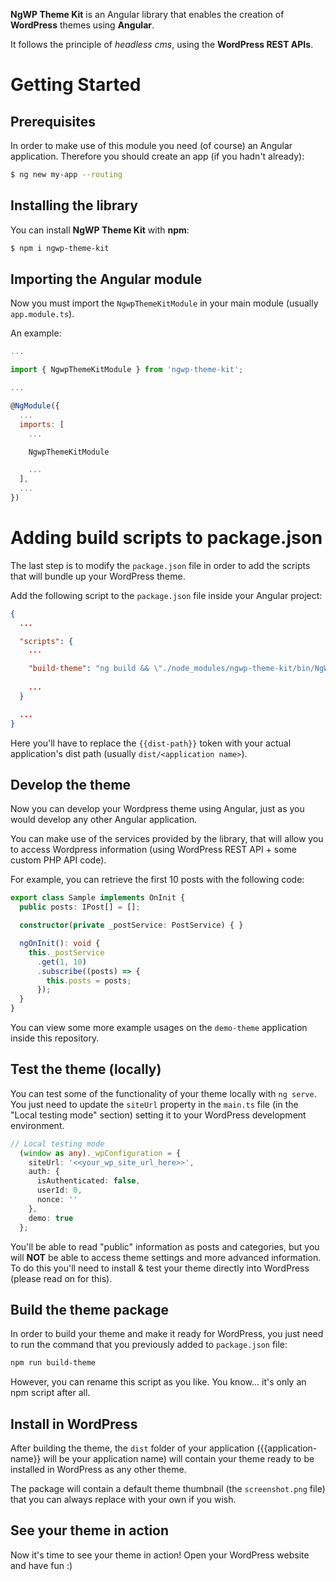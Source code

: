 **NgWP Theme Kit** is an Angular library that enables the creation of **WordPress** themes using **Angular**.

It follows the principle of _headless cms_, using the **WordPress REST APIs**.

# Getting Started

## Prerequisites
In order to make use of this module you need (of course) an Angular application.
Therefore you should create an app (if you hadn't already):

```bash
$ ng new my-app --routing
```

## Installing the library
You can install **NgWP Theme Kit** with **npm**:

```bash
$ npm i ngwp-theme-kit
```

## Importing the Angular module
Now you must import the ```NgwpThemeKitModule``` in your main module (usually ```app.module.ts```).

An example:

```js
...

import { NgwpThemeKitModule } from 'ngwp-theme-kit';

...

@NgModule({
  ...
  imports: [
    ...

    NgwpThemeKitModule

    ...
  ],
  ...
})
```

# Adding build scripts to package.json
The last step is to modify the ```package.json``` file in order to add the scripts that will bundle up your WordPress theme.

Add the following script to the ```package.json``` file inside your Angular project:

```json
{
  ...

  "scripts": {
    ...

    "build-theme": "ng build && \"./node_modules/ngwp-theme-kit/bin/NgWP.ThemeBuilder.exe\" {{dist-path}}",
    
    ...
  }

  ...
}
```

Here you'll have to replace the ```{{dist-path}}``` token with your actual application's dist path (usually ```dist/<application name>```).

## Develop the theme
Now you can develop your Wordpress theme using Angular, just as you would develop any other Angular application.

You can make use of the services provided by the library, that will allow you to access Wordpress information (using WordPress REST API + some custom PHP API code).

For example, you can retrieve the first 10 posts with the following code:

```Typescript
export class Sample implements OnInit {
  public posts: IPost[] = [];

  constructor(private _postService: PostService) { }

  ngOnInit(): void {
    this._postService
      .get(1, 10)
      .subscribe((posts) => {
        this.posts = posts;
      });
  }
}
```

You can view some more example usages on the ```demo-theme``` application inside this repository.

## Test the theme (locally)
You can test some of the functionality of your theme locally with ```ng serve```.
You just need to update the ```siteUrl``` property in the ```main.ts``` file (in the "Local testing mode" section) setting it to your WordPress development environment.

```Typescript
// Local testing mode
  (window as any)._wpConfiguration = {
    siteUrl: '<<your_wp_site_url_here>>',
    auth: {
      isAuthenticated: false,
      userId: 0,
      nonce: ''
    },
    demo: true
  };
```

You'll be able to read "public" information as posts and categories, but you will **NOT** be able to access theme settings and more advanced information.
To do this you'll need to install & test your theme directly into WordPress (please read on for this).

## Build the theme package
In order to build your theme and make it ready for WordPress, you just need to run the command that you previously added to ```package.json``` file:

```bash
npm run build-theme
```

However, you can rename this script as you like. You know... it's only an npm script after all.

## Install in WordPress
After building the theme, the ```dist``` folder of your application ({{application-name}} will be your application name) will contain your theme ready to be installed in WordPress as any other theme.

The package will contain a default theme thumbnail (the ```screenshot.png``` file) that you can always replace with your own if you wish.

## See your theme in action
Now it's time to see your theme in action! Open your WordPress website and have fun :)